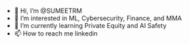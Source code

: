 - 👋 Hi, I’m @SUMEETRM
- 👀 I’m interested in ML, Cybersecurity, Finance, and MMA
- 🌱 I’m currently learning Private Equity and AI Safety
- 📫 How to reach me linkedin

<!---
SUMEETRM/SUMEETRM is a ✨ special ✨ repository because its `README.md` (this file) appears on your GitHub profile.
You can click the Preview link to take a look at your changes.
--->
